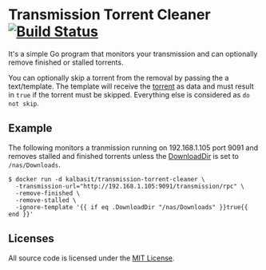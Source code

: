 # Transmission Torrent Cleaner [![Build Status](https://travis-ci.org/kalbasit/transmission-torrent-cleaner.svg?branch=master)](https://travis-ci.org/kalbasit/transmission-torrent-cleaner)

It's a simple Go program that monitors your transmission and can
optionally remove finished or stalled torrents.

You can optionally skip a torrent from the removal by passing the
a text/template. The template will receive the
[torrent](https://github.com/odwrtw/transmission/blob/3b39d734964d4b2b61267979feb8b5d0a2dc9a23/torrent.go#L123-L193)
as data and must result in `true` if the torrent must be skipped.
Everything else is considered as `do not skip`.

## Example

The following monitors a tranmission running on 192.168.1.105 port 9091
and removes stalled and finished torrents unless the
[DownloadDir](https://github.com/odwrtw/transmission/blob/3b39d734964d4b2b61267979feb8b5d0a2dc9a23/torrent.go#L134)
is set to `/nas/Downloads`.

```shell
$ docker run -d kalbasit/transmission-torrent-cleaner \
  -transmission-url="http://192.168.1.105:9091/transmission/rpc" \
  -remove-finished \
  -remove-stalled \
  -ignore-template '{{ if eq .DownloadDir "/nas/Downloads" }}true{{ end }}'
```

## Licenses

All source code is licensed under the [MIT License](https://raw.github.com/kalbasit/transmission-torrent-cleaner/master/LICENSE).
